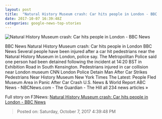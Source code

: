 ```yaml
---
layout: post
title:  "Natural History Museum crash: Car hits people in London - BBC News"
date: 2017-10-07 16:39:48Z
categories: google-news-top-stories
---
```


![Natural History Museum crash: Car hits people in London - BBC News](https://ichef.bbci.co.uk/images/ic/1024x576/p05jb0jt.jpg)

BBC News Natural History Museum crash: Car hits people in London BBC News Several people have been injured after a car hit pedestrians near the Natural History Museum in London, police say. The Metropolitan Police said one person had been detained following the incident at 14:20 BST in Exhibition Road in South Kensington. Pedestrians injured in car collision near London museum CNN London Police Detain Man After Car Strikes Pedestrians Near History Museum New York Times The Latest: People Fled Museum Area in Panic After Car Crash U.S. News & World Report ABC News - NBCNews.com - The Guardian - The Hill all 234 news articles »


Full story on F3News: [Natural History Museum crash: Car hits people in London - BBC News](http://www.f3nws.com/n/KaVaJD)

> Posted on: Saturday, October 7, 2017 4:39:48 PM
